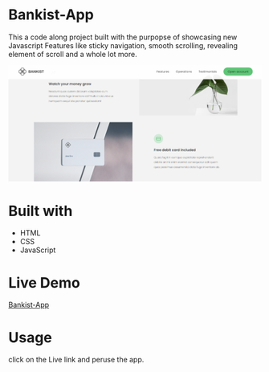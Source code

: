 # Bankist-App

This a code along project built with the purpopse of showcasing new Javascript Features like sticky navigation, smooth scrolling, revealing element of scroll and a whole lot more.

![alt text](https://github.com/Temitayo40/Bankist-App/blob/master/img/snap-shot2.png)

# Built with
<ul>
<li>HTML</li>
<li>CSS</li>
<li>JavaScript</li>
</ul>

# Live Demo
 <a href="https://bankist-app-by-freerealm.netlify.app/" target="_blank">Bankist-App</a>
 
# Usage

click on the Live link and peruse the app.
